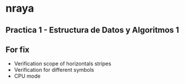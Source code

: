 # nraya #
Practica 1 - Estructura de Datos y Algoritmos 1
---

## For fix ##
* Verification scope of horizontals stripes
* Verification for different symbols
* CPU mode